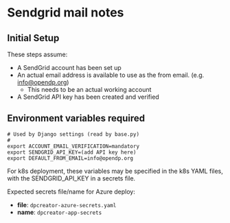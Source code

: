# Sendgrid mail notes

## Initial Setup 

These steps assume:
 - A SendGrid account has been set up
 - An actual email address is available to use as the from email. (e.g. info@opendp.org)
   - This needs to be an actual working account  
 - A SendGrid API key has been created and verified

## Environment variables required

```
# Used by Django settings (read by base.py)
#
export ACCOUNT_EMAIL_VERIFICATION=mandatory
export SENDGRID_API_KEY=(add API key here)
export DEFAULT_FROM_EMAIL=info@opendp.org
```

For k8s deployment, these variables may be specified in the k8s YAML files, with the SENDGRID_API_KEY in a secrets file.

Expected secrets file/name for Azure deploy:
- **file**: `dpcreator-azure-secrets.yaml`
- **name**: `dpcreator-app-secrets`